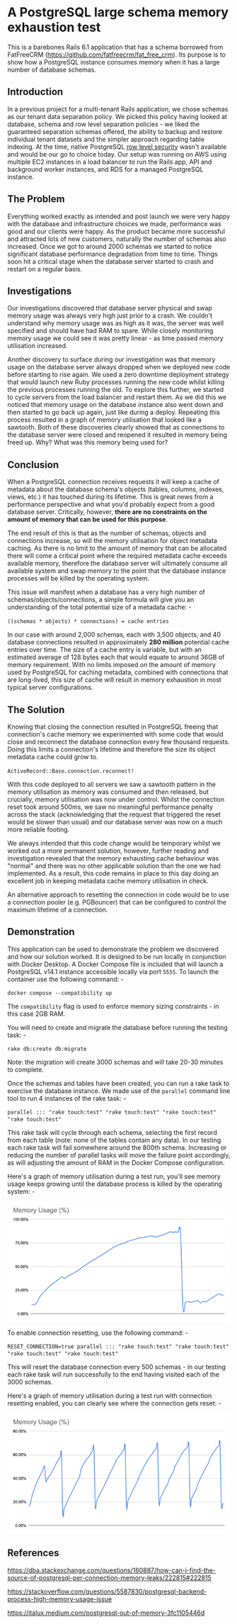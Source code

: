 # A PostgreSQL large schema memory exhaustion test

This is a barebones Rails 6.1 application that has a schema borrowed from FatFreeCRM (https://github.com/fatfreecrm/fat_free_crm). Its purpose is to show how a PostgreSQL instance consumes memory when it has a large number of database schemas.

## Introduction

In a previous project for a multi-tenant Rails application, we chose schemas as our tenant data separation policy. We picked this policy having looked at database, schema and row level separation policies - we liked the guaranteed separation schemas offered, the ability to backup and restore individual tenant datasets and the simpler approach regarding table indexing. At the time, native PostgreSQL [row level security](https://www.postgresql.org/docs/14/ddl-rowsecurity.html) wasn't available and would be our go to choice today. Our setup was running on AWS using multiple EC2 instances in a load balancer to run the Rails app, API and background worker instances, and RDS for a managed PostgreSQL instance.

## The Problem

Everything worked exactly as intended and post launch we were very happy with the database and infrastructure choices we made, performance was good and our clients were happy. As the product became more successful and attracted lots of new customers, naturally the number of schemas also increased. Once we got to around 2000 schemas we started to notice significant database performance degradation from time to time. Things soon hit a critical stage when the database server started to crash and restart on a regular basis.

## Investigations

Our investigations discovered that database server physical and swap memory usage was always very high just prior to a crash. We couldn't understand why memory usage was as high as it was, the server was well specified and should have had RAM to spare. While closely monitoring memory usage we could see it was pretty linear - as time passed memory utilisation increased.

Another discovery to surface during our investigation was that memory usage on the database server always dropped when we deployed new code before starting to rise again. We used a zero downtime deployment strategy that would launch new Ruby processes running the new code whilst killing the previous processes running the old. To explore this further, we started to cycle servers from the load balancer and restart them. As we did this we noticed that memory usage on the database instance also went down and then started to go back up again, just like during a deploy. Repeating this process resulted in a graph of memory utilisation that looked like a sawtooth. Both of these discoveries clearly showed that as connections to the database server were closed and reopened it resulted in memory being freed up. Why? What was this memory being used for?

## Conclusion

When a PostgreSQL connection receives requests it will keep a cache of metadata about the database schema's objects (tables, columns, indexes, views, etc.) it has touched during its lifetime. This is great news from a performance perspective and what you'd probably expect from a good database server. Critically, however, **there are no constraints on the amount of memory that can be used for this purpose**.

The end result of this is that as the number of schemas, objects and connections increase, so will the memory utilisation for object metadata caching. As there is no limit to the amount of memory that can be allocated there will come a critical point where the required metadata cache exceeds available memory, therefore the database server will ultimately consume all available system and swap memory to the point that the database instance processes will be killed by the operating system.

This issue will manifest when a database has a very high number of schemas/objects/connections, a simple formula will give you an understanding of the total potential size of a metadata cache: -

`((schemas * objects) * connections) = cache entries`

In our case with around 2,000 schemas, each with 3,500 objects, and 40 database connections resulted in approximately **280 million** potential cache entries over time. The size of a cache entry is variable, but with an estimated average of 128 bytes each that would equate to around 36GB of memory requirement. With no limits imposed on the amount of memory used by PostgreSQL for caching metadata, combined with connections that are long-lived, this size of cache will result in memory exhaustion in most typical server configurations.

## The Solution

Knowing that closing the connection resulted in PostgreSQL freeing that connection's cache memory we experimented with some code that would close and reconnect the database connection every few thousand requests. Doing this limits a connection's lifetime and therefore the size its object metadata cache could grow to.

`ActiveRecord::Base.connection.reconnect!`

With this code deployed to all servers we saw a sawtooth pattern in the memory utilisation as memory was consumed and then released, but crucially, memory utilisation was now under control. Whilst the connection reset took around 500ms, we saw no meaningful performance penalty across the stack (acknowledging that the request that triggered the reset would be slower than usual) and our database server was now on a much more reliable footing.

We always intended that this code change would be temporary whilst we worked out a more permanent solution, however, further reading and investigation revealed that the memory exhausting cache behaviour was "normal" and there was no other applicable solution than the one we had implemented. As a result, this code remains in place to this day doing an excellent job in keeping metadata cache memory utilisation in check.

An alternative approach to resetting the connection in code would be to use a connection pooler (e.g. PGBouncer) that can be configured to control the maximum lifetime of a connection.

## Demonstration

This application can be used to demonstrate the problem we discovered and how our solution worked. It is designed to be run locally in conjunction with Docker Desktop. A Docker Compose file is included that will launch a PostgreSQL v14.1 instance accessible locally via port `5555`. To launch the container use the following command: -

```
docker compose --compatibility up
```

The `compatibility` flag is used to enforce memory sizing constraints - in this case 2GB RAM.

You will need to create and migrate the database before running the testing task: -

```
rake db:create db:migrate
```

Note: the migration will create 3000 schemas and will take 20-30 minutes to complete.

Once the schemas and tables have been created, you can run a rake task to exercise the database instance. We made use of the `parallel` command line tool to run 4 instances of the rake task: -

```
parallel ::: "rake touch:test" "rake touch:test" "rake touch:test" "rake touch:test"
```

This rake task will cycle through each schema, selecting the first record from each table (note: none of the tables contain any data). In our testing each rake task will fail somewhere around the 800th schema. Increasing or reducing the number of parallel tasks will move the failure point accordingly, as will adjusting the amount of RAM in the Docker Compose configuration.

Here's a graph of memory utilisation during a test run, you'll see memory usage keeps growing until the database process is killed by the operating system: -

![no_reset](https://github.com/CircleSD/pg_object_cache_test/blob/main/db/graphs/no_reset.png?raw=true)

To enable connection resetting, use the following command: -

```
RESET_CONNECTION=true parallel ::: "rake touch:test" "rake touch:test" "rake touch:test" "rake touch:test"
```

This will reset the database connection every 500 schemas - in our testing each rake task will run successfully to the end having visited each of the 3000 schemas.

Here's a graph of memory utilisation during a test run with connection resetting enabled, you can clearly see where the connection gets reset: -

![with_reset](https://github.com/CircleSD/pg_object_cache_test/blob/main/db/graphs/with_reset.png?raw=true)

## References

https://dba.stackexchange.com/questions/160887/how-can-i-find-the-source-of-postgresql-per-connection-memory-leaks/222815#222815

https://stackoverflow.com/questions/5587830/postgresql-backend-process-high-memory-usage-issue

https://italux.medium.com/postgresql-out-of-memory-3fc1105446d
